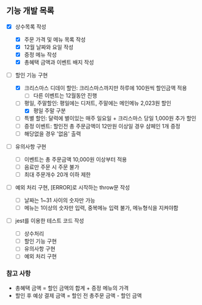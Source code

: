 ## 기능 개발 목록

- [x] 상수목록 작성

  - [x] 주문 가격 및 메뉴 목록 작성
  - [x] 12월 날짜와 요일 작성
  - [x] 증정 메뉴 작성
  - [x] 총혜택 금액과 이벤트 배지 작성

- [ ] 할인 기능 구현

  - [x] 크리스마스 디데이 할인: 크리스마스까지만 하루에 100원씩 할인금액 적용
    - [ ] 다른 이벤트는 12월동안 진행
  - [ ] 평일, 주말할인: 평일에는 디저트, 주말에는 메인메뉴 2,023원 할인
    - [x] 평일 주말 구분
  - [ ] 특별 할인: 달력에 별이있는 매주 일요일 + 크리스마스 당일 1,000원 추가 할인
  - [ ] 증정 이벤트: 할인전 총 주문금액이 12만원 이상일 경우 샴페인 1개 증정
  - [ ] 해당없을 경우 '없음' 출력

- [ ] 유의사항 구현

  - [ ] 이벤트는 총 주문금액 10,000원 이상부터 적용
  - [ ] 음료만 주문 시 주문 불가
  - [ ] 최대 주문개수 20개 이하 제한

- [ ] 예외 처리 구현, [ERROR]로 시작하는 throw문 작성

  - [ ] 날짜는 1~31 사이의 숫자만 가능
  - [ ] 메뉴는 1이상의 숫자만 입력, 중복메뉴 입력 불가, 메뉴형식을 지켜야함

- [ ] jest를 이용한 테스트 코드 작성
  - [ ] 상수처리
  - [ ] 할인 기능 구현
  - [ ] 유의사항 구현
  - [ ] 예외 처리 구현

### 참고 사항

- 총혜택 금액 = 할인 금액의 합계 + 증정 메뉴의 가격
- 할인 후 예상 결제 금액 = 할인 전 총주문 금액 - 할인 금액
